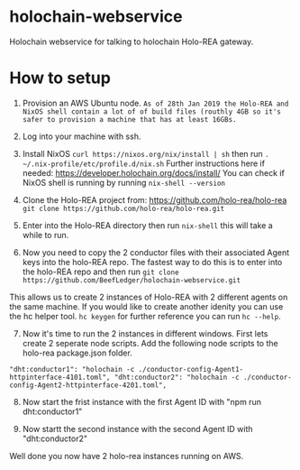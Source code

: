 # holochain-webservice
Holochain webservice for talking to holochain Holo-REA gateway.

# How to setup
1. Provision an AWS Ubuntu node.
`As of 28th Jan 2019 the Holo-REA and NixOS shell contain a lot of of build files (routhly 4GB so it's safer to provision a machine that has at least 16GBs.`

2. Log into your machine with ssh.

3. Install NixOS `curl https://nixos.org/nix/install | sh` then run `. ~/.nix-profile/etc/profile.d/nix.sh`
Further instructions here if needed: https://developer.holochain.org/docs/install/
You can check if NixOS shell is running by running `nix-shell --version`

4. Clone the Holo-REA project from: https://github.com/holo-rea/holo-rea
`git clone https://github.com/holo-rea/holo-rea.git`

5. Enter into the Holo-REA directory then run `nix-shell` this will take a while to run.

6. Now you need to copy the 2 conductor files with their associated Agent keys into the holo-REA repo. The fastest way to do this is to enter into the holo-REA repo and then run `git clone https://github.com/BeefLedger/holochain-webservice.git`

This allows us to create 2 instances of Holo-REA with 2 different agents on the same machine.  If you would like to create another idenity you can use the hc helper tool. `hc keygen` for further reference you can run `hc --help`. 

7. Now it's time to run the 2 instances in different windows.
First lets create 2 seperate node scripts. 
Add the following node scripts to the holo-rea package.json folder.

`"dht:conductor1": "holochain -c ./conductor-config-Agent1-httpinterface-4101.toml",
"dht:conductor2": "holochain -c ./conductor-config-Agent2-httpinterface-4201.toml",`

8. Now start the frist instance with the first Agent ID with "npm run dht:conductor1"

9. Now startt the second instance with the second Agent ID with "dht:conductor2"

Well done you now have 2 holo-rea instances running on AWS.